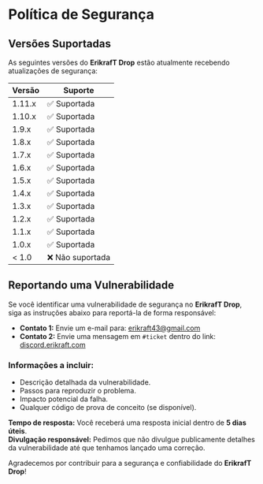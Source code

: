 # Política de Segurança

## Versões Suportadas

As seguintes versões do **ErikrafT Drop** estão atualmente recebendo atualizações de segurança:

| Versão | Suporte         |
| ------ | --------------- |
| 1.11.x | ✅ Suportada     |
| 1.10.x | ✅ Suportada     |
| 1.9.x  | ✅ Suportada     |
| 1.8.x  | ✅ Suportada     |
| 1.7.x  | ✅ Suportada     |
| 1.6.x  | ✅ Suportada     |
| 1.5.x  | ✅ Suportada     |
| 1.4.x  | ✅ Suportada     |
| 1.3.x  | ✅ Suportada     |
| 1.2.x  | ✅ Suportada     |
| 1.1.x  | ✅ Suportada     |
| 1.0.x  | ✅ Suportada     |
| < 1.0  | ❌ Não suportada |

## Reportando uma Vulnerabilidade

Se você identificar uma vulnerabilidade de segurança no **ErikrafT Drop**, siga as instruções abaixo para reportá-la de forma responsável:

* **Contato 1:** Envie um e-mail para: [erikraft43@gmail.com](mailto:erikraft43@gmail.com)  
* **Contato 2:** Envie uma mensagem em `#ticket` dentro do link: [discord.erikraft.com](https://discord.erikraft.com/)

### Informações a incluir:
- Descrição detalhada da vulnerabilidade.
- Passos para reproduzir o problema.
- Impacto potencial da falha.
- Qualquer código de prova de conceito (se disponível).

**Tempo de resposta:** Você receberá uma resposta inicial dentro de **5 dias úteis**.  
**Divulgação responsável:** Pedimos que não divulgue publicamente detalhes da vulnerabilidade até que tenhamos lançado uma correção.

Agradecemos por contribuir para a segurança e confiabilidade do **ErikrafT Drop**!
